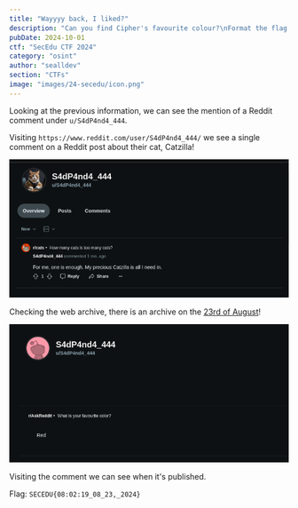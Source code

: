 ```yaml
---
title: "Wayyyy back, I liked?"
description: "Can you find Cipher's favourite colour?\nFormat the flag accordingly: `SECEDU{HH:MM:SS_MM_DD,_YYYY}`\nThis should be when this discussion was recorded."
pubDate: 2024-10-01
ctf: "SecEdu CTF 2024"
category: "osint"
author: "sealldev"
section: "CTFs"
image: "images/24-secedu/icon.png"
---
```




Looking at the previous information, we can see the mention of a Reddit comment under `u/S4dP4nd4_444`.

Visiting `https://www.reddit.com/user/S4dP4nd4_444/` we see a single comment on a Reddit post about their cat, Catzilla!

![redditcur.png](images/24-secedu/redditcur.png)

Checking the web archive, there is an archive on the [23rd of August](https://web.archive.org/web/20240823080219/https://www.reddit.com/user/S4dP4nd4_444/?rdt=63276)!

![redditold.png](images/24-secedu/redditold.png)

Visiting the comment we can see when it's published.

Flag: `SECEDU{08:02:19_08_23,_2024}`